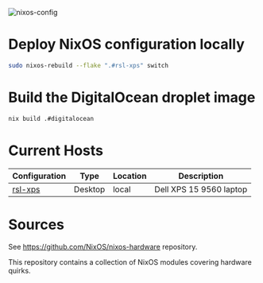 ![nixos-config](https://socialify.git.ci/anthonyroussel/nixos-config/image?description=1&font=KoHo&forks=1&issues=1&language=1&name=1&owner=1&pattern=Circuit%20Board&pulls=1&stargazers=1&theme=Dark)

# Deploy NixOS configuration locally

```bash
sudo nixos-rebuild --flake ".#rsl-xps" switch
```

# Build the DigitalOcean droplet image

```bash
nix build .#digitalocean
```

# Current Hosts

| Configuration                 | Type    | Location | Description             |
| ----------------------------- | ------- | -------- | ----------------------- |
| [rsl-xps](./machines/rsl-xps) | Desktop | local    | Dell XPS 15 9560 laptop |

# Sources

See https://github.com/NixOS/nixos-hardware repository.

This repository contains a collection of NixOS modules covering hardware quirks.

